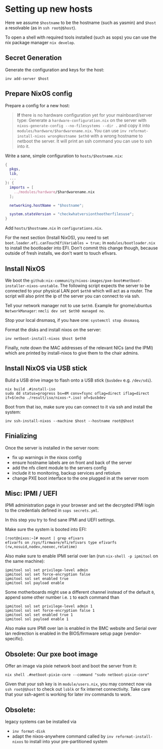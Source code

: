 # Setting up new hosts

Here we assume `$hostname` to be the hostname (such as yasmin) and `$host` a resolvable (as in `ssh root@$host`).

To open a shell with required tools installed (such as sops) you can use the nix package manager `nix develop`.

## Secret Generation

Generate the configuration and keys for the host: 

```
inv add-server $host
```

## Prepare NixOS config

Prepare a config for a new host:

> **If** there is no hardware configuration yet for your mainboard/server type: 
> Generate a `hardware-configuration.nix` on the server with `nixos-generate-config --no-filesystems --dir .` and copy it into `modules/hardware/$hardwarename.nix`. 
> You can use `inv reformat-install-nixos wrongHostname $eth0` with a wrong hostname to netboot the server.
> It will print an ssh command you can use to ssh into it.

Write a sane, simple configuration to `hosts/$hostname.nix`:

```nix
{
  pkgs,
  lib,
  ...
}: {
  imports = [
    ../modules/hardware/$hardwarename.nix
  ];

  networking.hostName = "$hostname";

  system.stateVersion = "checkwhatversiontheotherfilesuse";
}
```

Add `hosts/$hostname.nix` in `configurations.nix`.

For the next section (Install NixOS), you need to set `boot.loader.efi.canTouchEfiVariables = true;` in `modules/bootloader.nix` to install the bootloader into EFI. Don't commit this change though, because outside of fresh installs, we don't want to touch efivars.

## Install NixOS

We boot the `github:nix-community/nixos-images/pxe-boot#netboot-installer-nixos-unstable`.
The following script expects the server to be connected to your physical LAN port `$eth0` which will act as a router. 
The script will also print the ip of the server you can connect to via ssh. 

Tell your network manager not to use `$eth0`. Example for gnome/ubuntus `NetworkManager`: `nmcli dev set $eth0 managed no`.

Stop your local dnsmasq, if you have one: `systemctl stop dnsmasq`.

Format the disks and install nixos on the server:

```
inv netboot-install-nixos $host $eth0
```

Finally, note down the MAC addresses of the relevant NICs (and the IPMI) which are printed by install-nixos to give them to the chair admins. 

## Install NixOS via USB stick

Build a USB drive image to flash onto a USB stick (`$usbdev` e.g. `/dev/sdi`).

```
nix build .#install-iso
sudo dd status=progress bs=4M conv=fsync oflag=direct iflag=direct if=$(echo ./result/iso/nixos-*.iso) of=$usbdev
```

Boot from that iso, make sure you can connect to it via ssh and install the system:

```
inv ssh-install-nixos --machine $host --hostname root@$host
```

## Finializing

Once the server is installed in the server room:

- fix up warnings in the nixos config
- ensure hostname labels are on front and back of the server
- add the nfs client module to the servers config
- include it to monitoring, backup services and retiolum
- change PXE boot interface to the one plugged in at the server room

## Misc: IPMI / UEFI

IPMI administration page in your browser and set the decrypted IPMI login to the credentials defined in `sops secrets.yml`.

In this step you try to find sane IPMI and UEFI settings.

Make sure the system is booted into EFI:

```
[root@nixos:~]# mount | grep efivars
efivarfs on /sys/firmware/efi/efivars type efivarfs (rw,nosuid,nodev,noexec,relatime)
```

Also make sure to enable IPMI serial over lan (run `nix-shell -p ipmitool` on the same machine):

```console
ipmitool sol set privilege-level admin
ipmitool sol set force-encryption false
ipmitool sol set enabled true
ipmitool sol payload enable
```

Some motherboards might use a different channel instead of the default `0`, append some other number
i.e. `1` to each command than

```
ipmitool sol set privilege-level admin 1
ipmitool sol set force-encryption false 1
ipmitool sol set enabled true 1
ipmitool sol payload enable 1
```

Also make sure IPMI over lan is enabled in the BMC website and Serial over lan
redirection is enabled in the BIOS/firmware setup page (vendor-specific).

## Obsolete: Our pxe boot image


Offer an image via pixie network boot and boot the server from it:

```
nix shell .#netboot-pixie-core --command "sudo netboot-pixie-core"
```

Given that your ssh key is in `module/users.nix`, you may connect now via `ssh root@$host` to check out `lsblk` or fix internet connectivity. 
Take care that your ssh-agent is working for later inv commands to work. 

## Obsolete:

legacy systems can be installed via 

- `inv format-disk`
- adapt the nixos-anywhere command called by `inv reformat-install-nixos` to install into your pre-partitioned system
